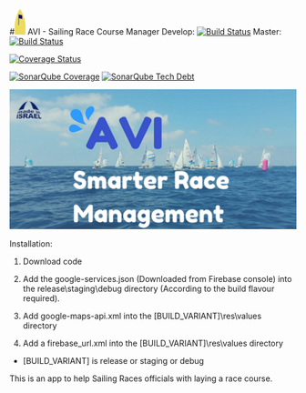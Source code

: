 #![alt tag](https://raw.githubusercontent.com/aayaffe/SailingRaceCourseManager/master/app/src/main/res/drawable/managergold.png?token=ACtzsiSB2DCgb66JeZURu0c9fvwhkH6xks5XJR2EwA%3D%3D) AVI - Sailing Race Course Manager
Develop: [![Build Status](https://travis-ci.org/aayaffe/SailingRaceCourseManager.svg?branch=develop)](https://travis-ci.org/aayaffe/SailingRaceCourseManager)
Master: [![Build Status](https://travis-ci.org/aayaffe/SailingRaceCourseManager.svg?branch=master)](https://travis-ci.org/aayaffe/SailingRaceCourseManager)

[![Coverage Status](https://coveralls.io/repos/github/aayaffe/SailingRaceCourseManager/badge.svg?branch=master)](https://coveralls.io/github/aayaffe/SailingRaceCourseManager?branch=master)

 [![SonarQube Coverage](https://img.shields.io/sonar/http/www.sonarqube.com/AVI:master/coverage.svg?label=SonarQubeCoverage)]()
 [![SonarQube Tech Debt](https://img.shields.io/sonar/http/www.sonarqube.com/AVI:master/tech_debt.svg)]()

![alt tag](https://raw.githubusercontent.com/aayaffe/SailingRaceCourseManager/master/Banner.png?token=ACtzsozA--o3IXB_F9GhcaP8f3wUw3Rjks5XJR75wA%3D%3D)


Installation:

1. Download code

2. Add the google-services.json (Downloaded from Firebase console) into the release\staging\debug directory (According to the build flavour required).

3. Add google-maps-api.xml into the [BUILD_VARIANT]\res\values directory

4. Add a firebase_url.xml into the [BUILD_VARIANT]\res\values directory

* [BUILD_VARIANT] is release or staging or debug

This is an app to help Sailing Races officials with laying a race course.
